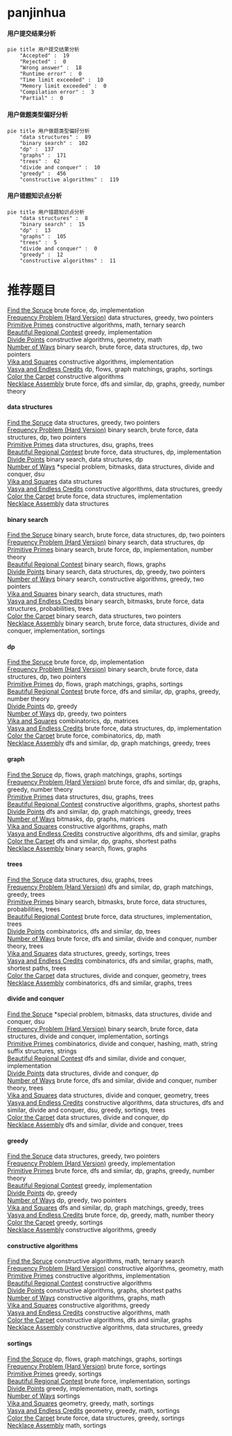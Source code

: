 # panjinhua
<!-- tabs:start -->
#### **用户提交结果分析**

```mermaid
pie title 用户提交结果分析
    "Accepted" :  19
    "Rejected" :  0
    "Wrong answer" :  18
    "Runtime error" :  0
    "Time limit exceeded" :  10
    "Memory limit exceeded" :  0
    "Compilation error" :  3
    "Partial" :  0
```
#### **用户做题类型偏好分析**

```mermaid
pie title 用户做题类型偏好分析
    "data structures" :  89
    "binary search" :  102
    "dp" :  137
    "graphs" :  171
    "trees" :  62
    "divide and conquer" :  10
    "greedy" :  456
    "constructive algorithms" :  119
```
#### **用户错题知识点分析**

```mermaid
pie title 用户错题知识点分析
    "data structures" :  8
    "binary search" :  15
    "dp" :  13
    "graphs" :  105
    "trees" :  5
    "divide and conquer" :  0
    "greedy" :  12
    "constructive algorithms" :  11
```
<!-- tabs:end -->
# 推荐题目
[Find the Spruce](http://codeforces.com/problemset/problem/1461/B)		brute force,
                        dp,
                        implementation		  
[Frequency Problem (Hard Version)](http://codeforces.com/problemset/problem/1446/D2)		data structures,
                        greedy,
                        two pointers		  
[Primitive Primes](http://codeforces.com/problemset/problem/1316/C)		constructive algorithms,
                        math,
                        ternary search		  
[Beautiful Regional Contest](https://codeforces.com/contest/1265/problem/C)		greedy,
                        implementation		  
[Divide Points](http://codeforces.com/problemset/problem/1270/E)		constructive algorithms,
                        geometry,
                        math		  
[Number of Ways](http://codeforces.com/problemset/problem/466/C)		binary search,
                        brute force,
                        data structures,
                        dp,
                        two pointers		  
[Vika and Squares](http://codeforces.com/problemset/problem/610/B)		constructive algorithms,
                        implementation		  
[Vasya and Endless Credits](http://codeforces.com/problemset/problem/1107/F)		dp,
                        flows,
                        graph matchings,
                        graphs,
                        sortings		  
[Color the Carpet](http://codeforces.com/problemset/problem/297/D)		constructive algorithms		  
[Necklace Assembly](http://codeforces.com/problemset/problem/1367/E)		brute force,
                        dfs and similar,
                        dp,
                        graphs,
                        greedy,
                        number theory		  
<!-- tabs:start -->
#### **data structures**
[Find the Spruce](http://codeforces.com/problemset/problem/1446/D2)		data structures,
                        greedy,
                        two pointers		  
[Frequency Problem (Hard Version)](http://codeforces.com/problemset/problem/466/C)		binary search,
                        brute force,
                        data structures,
                        dp,
                        two pointers		  
[Primitive Primes](http://codeforces.com/problemset/problem/1184/E3)		data structures,
                        dsu,
                        graphs,
                        trees		  
[Beautiful Regional Contest](http://codeforces.com/problemset/problem/761/F)		brute force,
                        data structures,
                        dp,
                        implementation		  
[Divide Points](http://codeforces.com/problemset/problem/567/C)		binary search,
                        data structures,
                        dp		  
[Number of Ways](http://codeforces.com/problemset/problem/1386/C)		*special problem,
                        bitmasks,
                        data structures,
                        divide and conquer,
                        dsu		  
[Vika and Squares](http://codeforces.com/problemset/problem/297/E)		data structures		  
[Vasya and Endless Credits](http://codeforces.com/problemset/problem/1375/C)		constructive algorithms,
                        data structures,
                        greedy		  
[Color the Carpet](http://codeforces.com/problemset/problem/1200/A)		brute force,
                        data structures,
                        implementation		  
[Necklace Assembly](http://codeforces.com/problemset/problem/1290/E)		data structures		  
#### **binary search**
[Find the Spruce](http://codeforces.com/problemset/problem/466/C)		binary search,
                        brute force,
                        data structures,
                        dp,
                        two pointers		  
[Frequency Problem (Hard Version)](http://codeforces.com/problemset/problem/567/C)		binary search,
                        data structures,
                        dp		  
[Primitive Primes](http://codeforces.com/problemset/problem/919/B)		binary search,
                        brute force,
                        dp,
                        implementation,
                        number theory		  
[Beautiful Regional Contest](http://codeforces.com/problemset/problem/653/D)		binary search,
                        flows,
                        graphs		  
[Divide Points](http://codeforces.com/problemset/problem/1492/C)		binary search,
                        data structures,
                        dp,
                        greedy,
                        two pointers		  
[Number of Ways](http://codeforces.com/problemset/problem/1463/D)		binary search,
                        constructive algorithms,
                        greedy,
                        two pointers		  
[Vika and Squares](http://codeforces.com/problemset/problem/1490/G)		binary search,
                        data structures,
                        math		  
[Vasya and Endless Credits](http://codeforces.com/problemset/problem/1479/D)		binary search,
                        bitmasks,
                        brute force,
                        data structures,
                        probabilities,
                        trees		  
[Color the Carpet](http://codeforces.com/problemset/problem/1436/E)		binary search,
                        data structures,
                        two pointers		  
[Necklace Assembly](http://codeforces.com/problemset/problem/1461/D)		binary search,
                        brute force,
                        data structures,
                        divide and conquer,
                        implementation,
                        sortings		  
#### **dp**
[Find the Spruce](http://codeforces.com/problemset/problem/1461/B)		brute force,
                        dp,
                        implementation		  
[Frequency Problem (Hard Version)](http://codeforces.com/problemset/problem/466/C)		binary search,
                        brute force,
                        data structures,
                        dp,
                        two pointers		  
[Primitive Primes](http://codeforces.com/problemset/problem/1107/F)		dp,
                        flows,
                        graph matchings,
                        graphs,
                        sortings		  
[Beautiful Regional Contest](http://codeforces.com/problemset/problem/1367/E)		brute force,
                        dfs and similar,
                        dp,
                        graphs,
                        greedy,
                        number theory		  
[Divide Points](http://codeforces.com/problemset/problem/1276/A)		dp,
                        greedy		  
[Number of Ways](https://codeforces.com/contest/1241/problem/D)		dp,
                        greedy,
                        two pointers		  
[Vika and Squares](http://codeforces.com/problemset/problem/917/C)		combinatorics,
                        dp,
                        matrices		  
[Vasya and Endless Credits](http://codeforces.com/problemset/problem/761/F)		brute force,
                        data structures,
                        dp,
                        implementation		  
[Color the Carpet](https://codeforces.com/contest/686/problem/C)		brute force,
                        combinatorics,
                        dp,
                        math		  
[Necklace Assembly](http://codeforces.com/problemset/problem/618/D)		dfs and similar,
                        dp,
                        graph matchings,
                        greedy,
                        trees		  
#### **graph**
[Find the Spruce](http://codeforces.com/problemset/problem/1107/F)		dp,
                        flows,
                        graph matchings,
                        graphs,
                        sortings		  
[Frequency Problem (Hard Version)](http://codeforces.com/problemset/problem/1367/E)		brute force,
                        dfs and similar,
                        dp,
                        graphs,
                        greedy,
                        number theory		  
[Primitive Primes](http://codeforces.com/problemset/problem/1184/E3)		data structures,
                        dsu,
                        graphs,
                        trees		  
[Beautiful Regional Contest](http://codeforces.com/problemset/problem/543/B)		constructive algorithms,
                        graphs,
                        shortest paths		  
[Divide Points](http://codeforces.com/problemset/problem/618/D)		dfs and similar,
                        dp,
                        graph matchings,
                        greedy,
                        trees		  
[Number of Ways](https://codeforces.com/contest/781/problem/D)		bitmasks,
                        dp,
                        graphs,
                        matrices		  
[Vika and Squares](http://codeforces.com/problemset/problem/899/C)		constructive algorithms,
                        graphs,
                        math		  
[Vasya and Endless Credits](http://codeforces.com/problemset/problem/780/E)		constructive algorithms,
                        dfs and similar,
                        graphs		  
[Color the Carpet](http://codeforces.com/problemset/problem/1340/C)		dfs and similar,
                        dp,
                        graphs,
                        shortest paths		  
[Necklace Assembly](http://codeforces.com/problemset/problem/653/D)		binary search,
                        flows,
                        graphs		  
#### **trees**
[Find the Spruce](http://codeforces.com/problemset/problem/1184/E3)		data structures,
                        dsu,
                        graphs,
                        trees		  
[Frequency Problem (Hard Version)](http://codeforces.com/problemset/problem/618/D)		dfs and similar,
                        dp,
                        graph matchings,
                        greedy,
                        trees		  
[Primitive Primes](http://codeforces.com/problemset/problem/1479/D)		binary search,
                        bitmasks,
                        brute force,
                        data structures,
                        probabilities,
                        trees		  
[Beautiful Regional Contest](http://codeforces.com/problemset/problem/1511/C)		brute force,
                        data structures,
                        implementation,
                        trees		  
[Divide Points](http://codeforces.com/problemset/problem/1499/F)		combinatorics,
                        dfs and similar,
                        dp,
                        trees		  
[Number of Ways](http://codeforces.com/problemset/problem/1491/E)		brute force,
                        dfs and similar,
                        divide and conquer,
                        number theory,
                        trees		  
[Vika and Squares](http://codeforces.com/problemset/problem/1466/D)		data structures,
                        greedy,
                        sortings,
                        trees		  
[Vasya and Endless Credits](http://codeforces.com/problemset/problem/1495/D)		combinatorics,
                        dfs and similar,
                        graphs,
                        math,
                        shortest paths,
                        trees		  
[Color the Carpet](http://codeforces.com/problemset/problem/1303/G)		data structures,
                        divide and conquer,
                        geometry,
                        trees		  
[Necklace Assembly](http://codeforces.com/problemset/problem/1454/E)		combinatorics,
                        dfs and similar,
                        graphs,
                        trees		  
#### **divide and conquer**
[Find the Spruce](http://codeforces.com/problemset/problem/1386/C)		*special problem,
                        bitmasks,
                        data structures,
                        divide and conquer,
                        dsu		  
[Frequency Problem (Hard Version)](http://codeforces.com/problemset/problem/1461/D)		binary search,
                        brute force,
                        data structures,
                        divide and conquer,
                        implementation,
                        sortings		  
[Primitive Primes](http://codeforces.com/problemset/problem/1466/G)		combinatorics,
                        divide and conquer,
                        hashing,
                        math,
                        string suffix structures,
                        strings		  
[Beautiful Regional Contest](http://codeforces.com/problemset/problem/1490/D)		dfs and similar,
                        divide and conquer,
                        implementation		  
[Divide Points](https://codeforces.com/contest/1483/problem/C)		data structures,
                        divide and conquer,
                        dp		  
[Number of Ways](http://codeforces.com/problemset/problem/1491/E)		brute force,
                        dfs and similar,
                        divide and conquer,
                        number theory,
                        trees		  
[Vika and Squares](http://codeforces.com/problemset/problem/1303/G)		data structures,
                        divide and conquer,
                        geometry,
                        trees		  
[Vasya and Endless Credits](http://codeforces.com/problemset/problem/1494/D)		constructive algorithms,
                        data structures,
                        dfs and similar,
                        divide and conquer,
                        dsu,
                        greedy,
                        sortings,
                        trees		  
[Color the Carpet](http://codeforces.com/problemset/problem/1482/E)		data structures,
                        divide and conquer,
                        dp		  
[Necklace Assembly](http://codeforces.com/problemset/problem/566/C)		dfs and similar,
                        divide and conquer,
                        trees		  
#### **greedy**
[Find the Spruce](http://codeforces.com/problemset/problem/1446/D2)		data structures,
                        greedy,
                        two pointers		  
[Frequency Problem (Hard Version)](https://codeforces.com/contest/1265/problem/C)		greedy,
                        implementation		  
[Primitive Primes](http://codeforces.com/problemset/problem/1367/E)		brute force,
                        dfs and similar,
                        dp,
                        graphs,
                        greedy,
                        number theory		  
[Beautiful Regional Contest](http://codeforces.com/problemset/problem/469/A)		greedy,
                        implementation		  
[Divide Points](http://codeforces.com/problemset/problem/1276/A)		dp,
                        greedy		  
[Number of Ways](https://codeforces.com/contest/1241/problem/D)		dp,
                        greedy,
                        two pointers		  
[Vika and Squares](http://codeforces.com/problemset/problem/618/D)		dfs and similar,
                        dp,
                        graph matchings,
                        greedy,
                        trees		  
[Vasya and Endless Credits](http://codeforces.com/problemset/problem/891/A)		brute force,
                        dp,
                        greedy,
                        math,
                        number theory		  
[Color the Carpet](http://codeforces.com/problemset/problem/1077/E)		greedy,
                        sortings		  
[Necklace Assembly](http://codeforces.com/problemset/problem/1474/E)		constructive algorithms,
                        greedy		  
#### **constructive algorithms**
[Find the Spruce](http://codeforces.com/problemset/problem/1316/C)		constructive algorithms,
                        math,
                        ternary search		  
[Frequency Problem (Hard Version)](http://codeforces.com/problemset/problem/1270/E)		constructive algorithms,
                        geometry,
                        math		  
[Primitive Primes](http://codeforces.com/problemset/problem/610/B)		constructive algorithms,
                        implementation		  
[Beautiful Regional Contest](http://codeforces.com/problemset/problem/297/D)		constructive algorithms		  
[Divide Points](http://codeforces.com/problemset/problem/543/B)		constructive algorithms,
                        graphs,
                        shortest paths		  
[Number of Ways](http://codeforces.com/problemset/problem/899/C)		constructive algorithms,
                        graphs,
                        math		  
[Vika and Squares](http://codeforces.com/problemset/problem/1474/E)		constructive algorithms,
                        greedy		  
[Vasya and Endless Credits](http://codeforces.com/problemset/problem/1063/E)		constructive algorithms,
                        math		  
[Color the Carpet](http://codeforces.com/problemset/problem/780/E)		constructive algorithms,
                        dfs and similar,
                        graphs		  
[Necklace Assembly](http://codeforces.com/problemset/problem/1375/C)		constructive algorithms,
                        data structures,
                        greedy		  
#### **sortings**
[Find the Spruce](http://codeforces.com/problemset/problem/1107/F)		dp,
                        flows,
                        graph matchings,
                        graphs,
                        sortings		  
[Frequency Problem (Hard Version)](http://codeforces.com/problemset/problem/1269/B)		brute force,
                        sortings		  
[Primitive Primes](http://codeforces.com/problemset/problem/1077/E)		greedy,
                        sortings		  
[Beautiful Regional Contest](http://codeforces.com/problemset/problem/653/A)		brute force,
                        implementation,
                        sortings		  
[Divide Points](http://codeforces.com/problemset/problem/1361/B)		greedy,
                        implementation,
                        math,
                        sortings		  
[Number of Ways](http://codeforces.com/problemset/problem/1174/B)		sortings		  
[Vika and Squares](https://codeforces.com/contest/1496/problem/C)		geometry,
                        greedy,
                        math,
                        sortings		  
[Vasya and Endless Credits](http://codeforces.com/problemset/problem/1495/A)		geometry,
                        greedy,
                        math,
                        sortings		  
[Color the Carpet](http://codeforces.com/problemset/problem/1497/A)		brute force,
                        data structures,
                        greedy,
                        sortings		  
[Necklace Assembly](http://codeforces.com/problemset/problem/1427/A)		math,
                        sortings		  
<!-- tabs:end -->
